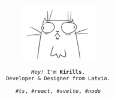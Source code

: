 <p align="center">

  <br>
  <br>
  
  <img width="200" src="/cat.gif">
 
  <br>
  <br>
  
  <samp>
    <i>Hey!</i> I'm <b>Kirills</b>.
    <br> 
    Developer & Designer from Latvia.
    <br>
    <br>
    <i>#ts</i>, <i>#react</i>, <i>#svelte</i>, <i>#node</i>
  </samp>
  
  <br>
  <br>
  <br>
  <br>
  <br>

</p>
